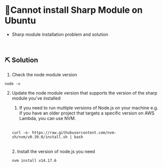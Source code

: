 # 📝Cannot install Sharp Module on Ubuntu

- Sharp module installation problem and solution

<br>

## ⛏️ Solution
1. Check the node module version
```
node -v
```

2. Update the node module version that supports the version of the sharp module you've installed

    1. If you need to run multiple versions of Node.js on your machine e.g. if you have an older project that targets a specific version on AWS Lambda, you can use NVM.
    <br>

    ```
    curl -o- https://raw.githubusercontent.com/nvm-sh/nvm/v0.39.0/install.sh | bash
    ```
    <br>
    2. Install the version of node.js you need
    <br>
    
    ```
    nvm install v14.17.6
    ```